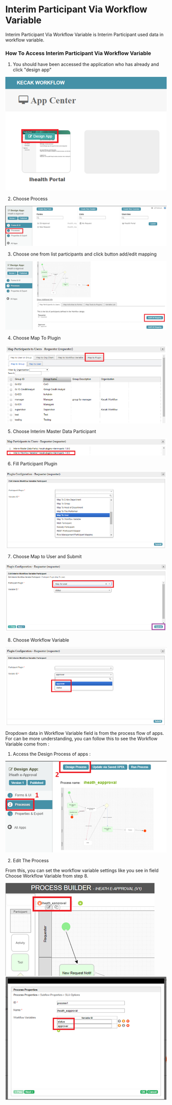 # Interim Participant Via Workflow Variable

Interim Participant Via Workflow Variable is Interim Participant used data in workflow variable.

<h3> How To Access Interim Participant Via Workflow Variable </h3>

1. You should have been accessed the application who has already and click "design app"

<img src="https://raw.githubusercontent.com/kinnara-digital-studio/kecak-workflow/master/docs/assets/interim_designApp.png" alt="interim_designApp.png" />

2. Choose Process

<img src="https://raw.githubusercontent.com/kinnara-digital-studio/kecak-workflow/master/docs/assets/interim_process.png" alt="interim_process.png" />

3. Choose one from list participants and click button add/edit mapping

<img src="https://raw.githubusercontent.com/kinnara-digital-studio/kecak-workflow/master/docs/assets/interim_editMapping.png" alt="interim_editMapping.png" />

4. Choose Map To Plugin

<img src="https://raw.githubusercontent.com/kinnara-digital-studio/kecak-workflow/master/docs/assets/interim_mapToPlugin.png" alt="interim_mapToPlugin.png" />

5. Choose Interim Master Data Participant

<img src="https://raw.githubusercontent.com/kinnara-digital-studio/kecak-workflow/master/docs/assets/interim_wv_participant.png" alt="interim_wv_participant.png" />

6. Fill Participant Plugin

<img src="https://raw.githubusercontent.com/kinnara-digital-studio/kecak-workflow/master/docs/assets/interim_workflowVariable_chooseParticipant.png" alt="interim_wv_chooseParticipant.png" />

7. Choose Map to User and Submit

<img src="https://raw.githubusercontent.com/kinnara-digital-studio/kecak-workflow/master/docs/assets/interim_wv_chooseParticipant2.png" alt="interim_wv_chooseParticipant2.png" />

8. Choose Workflow Variable

<img src="https://raw.githubusercontent.com/kinnara-digital-studio/kecak-workflow/master/docs/assets/interim_wv_chooseWV2.png" alt="interim_wv_chooseWV2" />

Dropdown data in Workflow Variable field is from the process flow of apps.
For can be more understanding, you can follow this to see the Workflow Variable come from :

1. Access the Design Process of apps :

<img src="https://raw.githubusercontent.com/kinnara-digital-studio/kecak-workflow/master/docs/assets/interim_wv_setWV1.png" alt="interim_wv_setWV1" />

2. Edit The Process

From this, you can set the workflow variable settings like you see in field Choose Workflow Variable from step 8.

<img src="https://raw.githubusercontent.com/kinnara-digital-studio/kecak-workflow/master/docs/assets/interim_wv_setWV2.png" alt="interim_wv_setWV2" />

<img src="https://raw.githubusercontent.com/kinnara-digital-studio/kecak-workflow/master/docs/assets/interim_wv_chooseWV.png" alt="interim_wv_chooseWV" />
